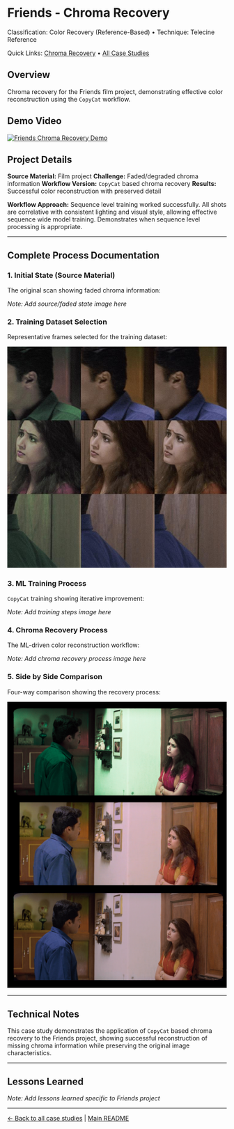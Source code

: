 # Friends - Chroma Recovery

Classification: Color Recovery (Reference-Based) • Technique: Telecine Reference

Quick Links: [Chroma Recovery](../chroma-recovery.md) • [All Case Studies](../case-studies.md)

## Overview
Chroma recovery for the Friends film project, demonstrating effective color reconstruction using the `CopyCat` workflow.

## Demo Video

[![Friends Chroma Recovery Demo](https://img.youtube.com/vi/VIkXbGwqDI4/0.jpg)](https://www.youtube.com/watch?v=VIkXbGwqDI4)

## Project Details

**Source Material:** Film project
**Challenge:** Faded/degraded chroma information
**Workflow Version:** `CopyCat` based chroma recovery
**Results:** Successful color reconstruction with preserved detail

**Workflow Approach:** Sequence level training worked successfully. All shots are correlative with consistent lighting and visual style, allowing effective sequence wide model training. Demonstrates when sequence level processing is appropriate.

---

## Complete Process Documentation

### 1. Initial State (Source Material)
The original scan showing faded chroma information:

*Note: Add source/faded state image here*

### 2. Training Dataset Selection
Representative frames selected for the training dataset:

![Friends Chroma Recovery Contact Sheet](../images_kebab/friends-chroma-recovery-contact-sheet.jpeg)

### 3. ML Training Process
`CopyCat` training showing iterative improvement:

*Note: Add training steps image here*

### 4. Chroma Recovery Process
The ML-driven color reconstruction workflow:

*Note: Add chroma recovery process image here*

### 5. Side by Side Comparison
Four-way comparison showing the recovery process:

![Friends Chroma Recovery Comparison](../images_kebab/friends-chroma-recovery-comparison.png)

---

## Technical Notes

This case study demonstrates the application of `CopyCat` based chroma recovery to the Friends project, showing successful reconstruction of missing chroma information while preserving the original image characteristics.

---

## Lessons Learned

*Note: Add lessons learned specific to Friends project*

---

[← Back to all case studies](../case-studies.md) | [Main README](../../README.md)
